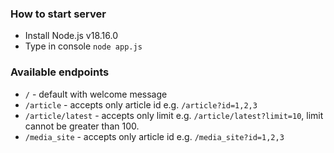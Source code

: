 ### How to start server
- Install Node.js v18.16.0
- Type in console `node app.js` 

### Available endpoints

- `/` - default with welcome message  
- `/article` - accepts only article id e.g. `/article?id=1,2,3`
- `/article/latest` - accepts only limit e.g. `/article/latest?limit=10`, limit cannot be greater than 100.
- `/media_site` - accepts only article id e.g. `/media_site?id=1,2,3`
